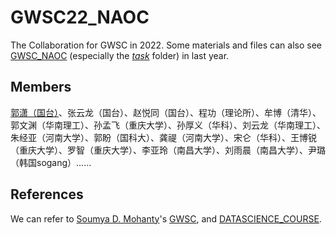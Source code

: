 # GWSC22_NAOC
The Collaboration for GWSC in 2022.
Some materials and files can also see [GWSC_NAOC](https://github.com/guoxiaowhu/GWSC_NAOC) (especially the [*task*](https://github.com/guoxiaowhu/GWSC_NAOC/tree/main/task) folder) in last year.
## Members
[郭潇（国台）](https://github.com/guoxiaowhu)、张云龙（国台）、赵悦同（国台）、程功（理论所）、牟博（清华）、郭文渊（华南理工）、孙孟飞（重庆大学）、孙厚义（华科）、刘云龙（华南理工）、朱经亚（河南大学）、郭盼（国科大）、龚禔（河南大学）、宋仑（华科）、王博锐（重庆大学）、罗智（重庆大学）、李亚玲（南昌大学）、刘雨晨（南昌大学）、尹璐（韩国sogang）……
## References
We can refer to [Soumya D. Mohanty](https://github.com/mohanty-sd)'s [GWSC](https://github.com/mohanty-sd/GWSC), and [DATASCIENCE_COURSE](https://github.com/mohanty-sd/DATASCIENCE_COURSE). 
